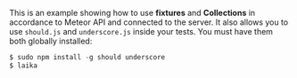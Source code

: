 This is an example showing how to use **fixtures** and **Collections** in accordance to Meteor API and connected to the server.
It also allows you to use `should.js` and `underscore.js` inside your tests.
You must have them both globally installed:

```js
$ sudo npm install -g should underscore
$ laika
```